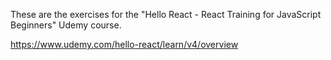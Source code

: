 These are the exercises for the "Hello React - React Training for JavaScript Beginners" Udemy course.

https://www.udemy.com/hello-react/learn/v4/overview
